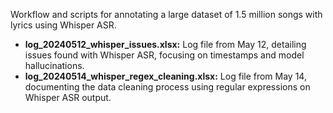 Workflow and scripts for annotating a large dataset of 1.5 million songs with lyrics using Whisper ASR.
- **log_20240512_whisper_issues.xlsx:** Log file from May 12, detailing issues found with Whisper ASR, focusing on timestamps and model hallucinations.
- **log_20240514_whisper_regex_cleaning.xlsx:** Log file from May 14, documenting the data cleaning process using regular expressions on Whisper ASR output.